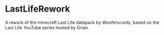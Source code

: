 # LastLifeRework
A rework of the minecraft Last Life datapack by Wooferscoots, based on the Last Life YouTube series hosted by Grian.
